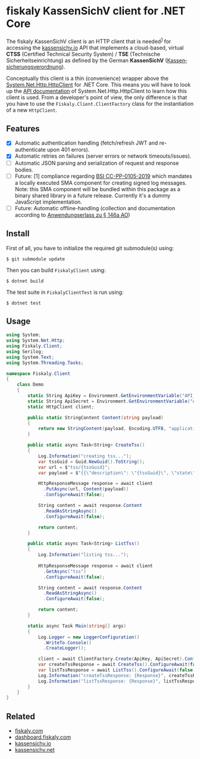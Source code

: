 # fiskaly KassenSichV client for .NET Core

The fiskaly KassenSichV client is an HTTP client that is needed<sup>[1](#fn1)</sup> for accessing the [kassensichv.io](https://kassensichv.io) API that implements a cloud-based, virtual **CTSS** (Certified Technical Security System) / **TSE** (Technische Sicherheitseinrichtung) as defined by the German **KassenSichV** ([Kassen­sich­er­ungsver­ord­nung](https://www.bundesfinanzministerium.de/Content/DE/Downloads/Gesetze/2017-10-06-KassenSichV.pdf)).

Conceptually this client is a thin (convenience) wrapper above the [System.Net.Http.HttpClient](https://www.nuget.org/packages/System.Net.Http) for .NET Core.
This means you will have to look up the [API documentation](https://docs.microsoft.com/en-us/dotnet/api/system.net.http?view=netcore-2.2) of System.Net.Http.HttpClient to learn how this client is used. From a developer's point of view, the only difference is that you have to use the `Fiskaly.Client.ClientFactory` class for the instantiation of a new `HttpClient`.

## Features

- [X] Automatic authentication handling (fetch/refresh JWT and re-authenticate upon 401 errors).
- [X] Automatic retries on failures (server errors or network timeouts/issues).
- [ ] Automatic JSON parsing and serialization of request and response bodies.
- [ ] Future: [<a name="fn1">1</a>] compliance regarding [BSI CC-PP-0105-2019](https://www.bsi.bund.de/SharedDocs/Downloads/DE/BSI/Zertifizierung/Reporte/ReportePP/pp0105b_pdf.pdf?__blob=publicationFile&v=7) which mandates a locally executed SMA component for creating signed log messages. Note: this SMA component will be bundled within this package as a binary shared library in a future release. Currently it's a dummy JavaScript implementation.
- [ ] Future: Automatic offline-handling (collection and documentation according to [Anwendungserlass zu § 146a AO](https://www.bundesfinanzministerium.de/Content/DE/Downloads/BMF_Schreiben/Weitere_Steuerthemen/Abgabenordnung/AO-Anwendungserlass/2019-06-17-einfuehrung-paragraf-146a-AO-anwendungserlass-zu-paragraf-146a-AO.pdf?__blob=publicationFile&v=1))

## Install

First of all, you have to initialize the required git submodule(s) using:

```
$ git submodule update
```

Then you can build `FiskalyClient` using:

```
$ dotnet build
```

The test suite in `FiskalyClientTest` is run using:

```
$ dotnet test
```

## Usage

```c#
using System;
using System.Net.Http;
using Fiskaly.Client;
using Serilog;
using System.Text;
using System.Threading.Tasks;

namespace Fiskaly.Client
{
    class Demo
    {
        static String ApiKey = Environment.GetEnvironmentVariable("API_KEY"); // create your own API key and secret at https://dashboard.fiskaly.com
        static String ApiSecret = Environment.GetEnvironmentVariable("API_SECRET");
        static HttpClient client;

        public static StringContent Content(string payload)
        {
            return new StringContent(payload, Encoding.UTF8, "application/json");
        }

        public static async Task<String> CreateTss()
        {
            Log.Information("creating tss...");
            var tssGuid = Guid.NewGuid().ToString();
            var url = $"tss/{tssGuid}";
            var payload = $"{{\"description\": \"{tssGuid}\", \"state\": \"INITIALIZED\"}}";

            HttpResponseMessage response = await client
              .PutAsync(url, Content(payload))
              .ConfigureAwait(false);

            String content = await response.Content
              .ReadAsStringAsync()
              .ConfigureAwait(false);

            return content;
        }

        public static async Task<String> ListTss()
        {
            Log.Information("listing tss...");
            
            HttpResponseMessage response = await client
              .GetAsync("tss")
              .ConfigureAwait(false);

            String content = await response.Content
              .ReadAsStringAsync()
              .ConfigureAwait(false);

            return content;
        }

        static async Task Main(string[] args)
        {
            Log.Logger = new LoggerConfiguration()
              .WriteTo.Console()
              .CreateLogger();

            client = await ClientFactory.Create(ApiKey, ApiSecret).ConfigureAwait(false);
            var createTssResponse = await CreateTss().ConfigureAwait(false);
            var listTssResponse = await ListTss().ConfigureAwait(false);
            Log.Information("createTssResponse: {Response}", createTssResponse);
            Log.Information("listTssResponse: {Response}", listTssResponse);
        }
    }
}
```

## Related

- [fiskaly.com](https://fiskaly.com)
- [dashboard.fiskaly.com](https://dashboard.fiskaly.com)
- [kassensichv.io](https://kassensichv.io)
- [kassensichv.net](https://kassensichv.net)
